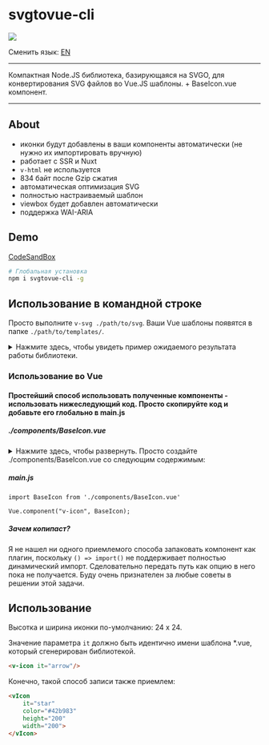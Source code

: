# svgtovue-cli

![](https://img.shields.io/badge/WAI--ARIA-support-green.svg)

Сменить язык: [EN](https://github.com/thousandsofraccoons/svgtovue-cli/blob/master/README.md)

----
Компактная Node.JS библиотека, базирующаяся на SVGO, для конвертирования SVG файлов во Vue.JS шаблоны. + BaseIcon.vue компонент.

----
## About
- иконки будут добавлены в ваши компоненты автоматически (не нужно их импортировать вручную)
- работает с SSR и Nuxt
- ```v-html``` не используется
- 834 байт после Gzip сжатия
- автоматическая оптимизация SVG
- полностью настраиваемый шаблон
- viewbox будет добавлен автоматически
- поддержка WAI-ARIA


## Demo
[CodeSandBox](https://codesandbox.io/s/40xr5nv8w7)

```bash
# Глобальная установка
npm i svgtovue-cli -g
```

## Использование в командной строке
Просто выполните ```v-svg ./path/to/svg```. Ваши Vue шаблоны появятся в папке ```./path/to/templates/```.

<details>
    <summary>
        Нажмите здесь, чтобы увидеть пример ожидаемого результата работы библиотеки.
    </summary>

    <template>
        <g>
            <path d="M14.86 8.52A2.68 2.68 0 1 0 13 7.74a2.65 2.65 0 0 0 1.86.78zm-1-3.66a1.38 1.38 0 1 1 0 1.95 1.4 1.4 0 0 1-.39-1 1.44 1.44 0 0 1 .39-.95z"/>
            <path d="M18.42 0H1.58A1.58 1.58 0 0 0 0 1.58v16.84A1.58 1.58 0 0 0 1.58 20h16.84A1.58 1.58 0 0 0 20 18.42V1.58A1.58 1.58 0 0 0 18.42 0zm.32 18.44a.22.22 0 0 1-.22.22H1.58a.21.21 0 0 1-.22-.22V16H4.9a6.21 6.21 0 0 0 1.86-.32 6 6 0 0 0 1.68-.88l4.24-3.26a1.19 1.19 0 0 1 1.32 0l4.76 3.6zM7.66 13.8a4.47 4.47 0 0 1-1.32.68 4.82 4.82 0 0 1-1.46.26H1.26v-.22l.26-.24L6 10a1.19 1.19 0 0 1 1.58 0l2.22 2zM18.74 12v1.58l-4-3a2.34 2.34 0 0 0-1.42-.58 2.35 2.35 0 0 0-1.32.54l-1.12.86L8.4 9.18a2.43 2.43 0 0 0-3.3 0L1.26 12.8V1.58a.22.22 0 0 1 .22-.22h16.94a.22.22 0 0 1 .22.22z"/>
        </g>
    </template>

    <script>
    export default {
        data() {
            return {
                viewbox: "0 0 20 20"
            };
        },
        mounted() {
            this.$emit("onMounted", this.viewbox);
            }
        }
    </script>

</details>

### Использование во Vue

#### Простейший способ использовать полученные компоненты - использовать нижеследующий код. Просто скопируйте код и добавьте его глобально в main.js

##### ./components/BaseIcon.vue
<details>
    <summary>
        Нажмите здесь, чтобы развернуть. Просто создайте ./components/BaseIcon.vue со следующим содержимым:
    </summary>

    <template>
        <svg xmlns="http://www.w3.org/2000/svg"
        :height="height"
        :width="width"
        :viewBox="viewbox"
        :id="id"
        :aria-labelledby="title"
        :aria-describedby="desc"
        :role="role"
        v-if="component">
            <title v-if="title">{{ title }}</title>
            <desc v-if="desc">{{desc}}</desc>

            <g :fill="color" :style="iconStyle" v-else>
                <component :is="component" @onMounted="getViewbox"></component>
            </g>

        </svg>
    </template>

    <script>
    export default {
        name: 'v-icon',
        data() {
            return {
                component: () =>
                    /* Укажите относительный путь к директории c шаблонами */
                    import('./templates/' + this.it + ".vue")
                    .then((template) => {
                        return template;
                    }),
                viewbox: '0 0 20 20'
            }
        },
        props: {
            it: {
                type: String,
                default: "default"
            },
            id: {
                type: String,
            },
            desc: {
                type: String,
            },
            role: {
                type: String,
                default: "img"
            },
            tabindex: {
                type: [Number, String],
                default: 0
            },
            title: {
                type: String,
                default: ""
            },
            iconStyle: {
                type: String,
                default: ""
            },
            width: {
                type: [Number, String],
                default: 24
            },
            height: {
                type: [Number, String],
                default: 24
            },
            color: {
                type: [String],
                default: "#333"
            }
        },
        methods: {
            getViewbox(viewbox) {
                this.viewbox = viewbox;
            }
        },
    };
    </script>

</details>

##### main.js

    import BaseIcon from './components/BaseIcon.vue'

    Vue.component("v-icon", BaseIcon);

##### Зачем копипаст?
Я не нашел ни одного приемлемого способа запаковать компонент как плагин, поскольку ```() => import()``` не поддерживает полностью динамический импорт. Сделовательно передать путь как опцию в него пока не получается. Буду очень признателен за любые советы в решении этой задачи.

## Использование <v-icon/>

Высотка и ширина иконки по-умолчанию: 24 x 24.

Значение параметра ``it`` должно быть идентично имени шаблона *.vue, который сгенерирован библиотекой.
```html
<v-icon it="arrow"/>
```

Конечно, такой способ записи также приемлем:
```html
<vIcon
    it="star"
    color="#42b983"
    height="200"
    width="200">
</vIcon>
```
